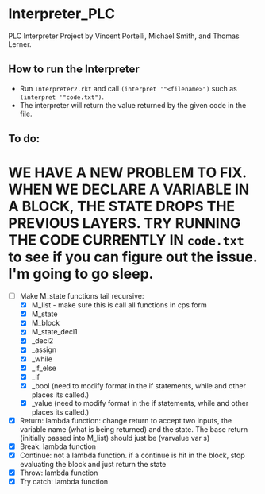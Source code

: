 # Interpreter_PLC
PLC Interpreter Project by Vincent Portelli, Michael Smith, and Thomas Lerner.

## How to run the Interpreter
* Run `Interpreter2.rkt` and call `(interpret '"<filename>")` such as `(interpret '"code.txt")`. 
* The interpreter will return the value returned by the given code in the file. 

## To do: 

# WE HAVE A NEW PROBLEM TO FIX. WHEN WE DECLARE A VARIABLE IN A BLOCK, THE STATE DROPS THE PREVIOUS LAYERS. TRY RUNNING THE CODE CURRENTLY IN `code.txt` to see if you can figure out the issue. I'm going to go sleep. 

- [ ] Make M_state functions tail recursive: 
	- [x] M_list - make sure this is call all functions in cps form
	- [x] M_state
	- [x] M_block
	- [x] M_state_decl1
	- [x] _decl2
	- [x] _assign
	- [x] _while
	- [x] _if_else 
	- [x] _if 
	- [x] _bool (need to modify format in the if statements, while and other places its called.)
	- [x] _value (need to modify format in the if statements, while and other places its called.)

- [x] Return: lambda function: change return to accept two inputs, the variable name (what is being returned) and the state. The base return (initially passed into M_list) should just be (varvalue var s)
- [x] Break: lambda function
- [x] Continue: not a lambda function. if a continue is hit in the block, stop evaluating the block and just return the state
- [x] Throw: lambda function
- [x] Try catch: lambda function
